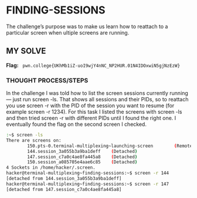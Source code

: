 # FINDING-SESSIONS
The challenge’s purpose was to make us learn how to reattach to a particular screen when ultiple screens are running.

## MY SOLVE
**Flag:** ` pwn.college{UKhMb1iZ-uoI9wjY4nNC_NP2HUR.01N4IDOxwiN5gjNzEzW}`

### THOUGHT PROCESS/STEPS
In the challenge I was told how to list the screen sessions currently running — just run screen -ls. That shows all sessions and 
their PIDs, so to reattach you use screen -r with the PID of the session you want to resume (for example screen -r 1234).
For this task I listed the screens with screen -ls and then tried screen -r with different PIDs until I found the right one. I 
eventually found the flag on the second screen I checked.

```bash
:~$ screen -ls
There are screens on:
        150.pts-0.terminal-multiplexing~launching-screen        (Remote or dead)
        144.session_3a055b3a9ba1deff    (Detached)
        147.session_c7a0c4ae8fa445a8    (Detached)
        150.session_a085705e4aae6c85    (Detached)
4 Sockets in /home/hacker/.screen.
hacker@terminal-multiplexing~finding-sessions:~$ screen -r 144
[detached from 144.session_3a055b3a9ba1deff]
hacker@terminal-multiplexing~finding-sessions:~$ screen -r 147
[detached from 147.session_c7a0c4ae8fa445a8]
```
